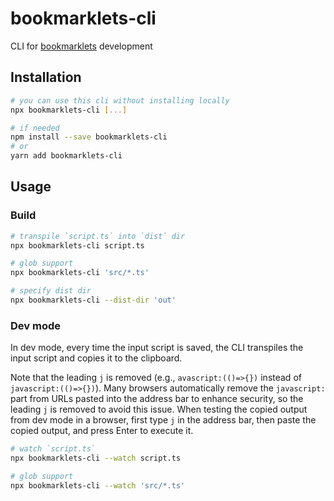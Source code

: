 # bookmarklets-cli

CLI for [bookmarklets](https://en.wikipedia.org/wiki/Bookmarklet) development

## Installation

```bash
# you can use this cli without installing locally
npx bookmarklets-cli [...]

# if needed
npm install --save bookmarklets-cli
# or
yarn add bookmarklets-cli
```

## Usage

### Build

```bash
# transpile `script.ts` into `dist` dir
npx bookmarklets-cli script.ts

# glob support
npx bookmarklets-cli 'src/*.ts'

# specify dist dir
npx bookmarklets-cli --dist-dir 'out'
```

### Dev mode

In dev mode, every time the input script is saved, the CLI transpiles the input script and copies it to the clipboard.

Note that the leading `j` is removed (e.g., `avascript:(()=>{})` instead of `javascript:(()=>{})`). Many browsers automatically remove the `javascript:` part from URLs pasted into the address bar to enhance security, so the leading `j` is removed to avoid this issue.
When testing the copied output from dev mode in a browser, first type `j` in the address bar, then paste the copied output, and press Enter to execute it.

```bash
# watch `script.ts`
npx bookmarklets-cli --watch script.ts

# glob support
npx bookmarklets-cli --watch 'src/*.ts'
```
